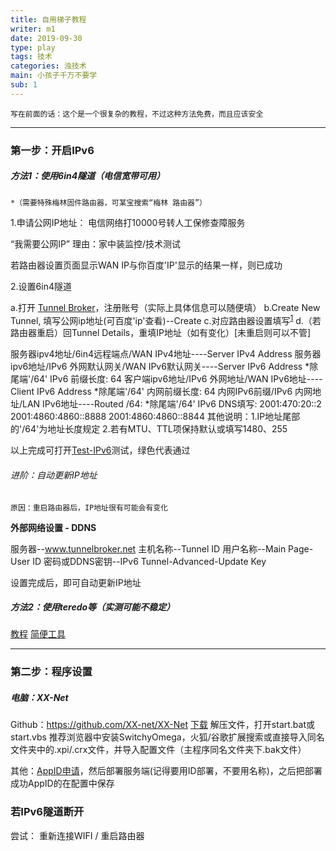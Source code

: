 ```yaml
---
title: 自用梯子教程
writer: m1
date: 2019-09-30
type: play
tags: 技术
categories: 浊技术
main: 小孩子千万不要学
sub: 1
---
```

    写在前面的话：这个是一个很复杂的教程，不过这种方法免费，而且应该安全
---
### 第一步：开启IPv6
##### 方法1：使用6in4隧道（电信宽带可用）
    *（需要特殊梅林固件路由器，可某宝搜索“梅林 路由器”）
1.申请公网IP地址：
电信网络打10000号转人工保修查障服务

“我需要公网IP”
理由：家中装监控/技术测试

若路由器设置页面显示WAN IP与你百度'IP'显示的结果一样，则已成功

2.设置6in4隧道

a.打开 [Tunnel Broker](https://tunnelbroker.net/)，注册账号（实际上具体信息可以随便填）
b.Create New Tunnel, 填写公网ip地址(可百度'ip'查看)--Create
c.对应路由器设置填写<sup>[1]</sup>
d.（若路由器重启）回Tunnel Details，重填IP地址（如有变化）[未重启则可以不管]

[1]: 路由器设置中必填项：
	服务器ipv4地址/6in4远程端点/WAN IPv4地址----Server IPv4 Address
	服务器ipv6地址/IPv6 外网默认网关/WAN IPv6默认网关----Server IPv6 Address    *除尾端'/64'
    IPv6 前缀长度: 64
	客户端ipv6地址/IPv6 外网地址/WAN IPv6地址----Client IPv6 Address    *除尾端'/64'
    内网前缀长度: 64
    内网IPv6前缀/IPv6 内网地址/LAN IPv6地址----Routed /64:    *除尾端'/64'
    IPv6 DNS填写: 2001:470:20::2   2001:4860:4860::8888    2001:4860:4860::8844
    其他说明：1.IP地址尾部的'/64'为地址长度规定
             2.若有MTU、TTL项保持默认或填写1480、255

以上完成可打开[Test-IPv6](https://test-ipv6.com)测试，绿色代表通过

###### 进阶：自动更新IP地址
    原因：重启路由器后，IP地址很有可能会有变化

**外部网络设置 - DDNS**

服务器--www.tunnelbroker.net
主机名称--Tunnel ID
用户名称--Main Page-User ID
密码或DDNS密钥--IPv6 Tunnel-Advanced-Update Key

设置完成后，即可自动更新IP地址

##### 方法2：使用teredo等（实测可能不稳定）
[教程](https://github.com/XX-net/XX-Net/wiki/如何开启IPv6)
[简便工具](https://github.com/XX-net/XX-Net/issues/10282)

---
### 第二步：程序设置
##### 电脑：XX-Net
Github：https://github.com/XX-net/XX-Net
[下载](https://github.com/XX-net/XX-Net/blob/master/code/default/download.md) 
解压文件，打开start.bat或start.vbs
    推荐浏览器中安装SwitchyOmega，火狐/谷歌扩展搜索或直接导入同名文件夹中的.xpi/.crx文件，并导入配置文件（主程序同名文件夹下.bak文件） 

其他：[AppID申请](https://github.com/XX-net/XX-Net/wiki/how-to-create-my-appids)，然后部署服务端(记得要用ID部署，不要用名称)，之后把部署成功AppID的在配置中保存

### 若IPv6隧道断开
尝试：
重新连接WIFI / 重启路由器

